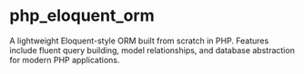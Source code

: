 # php_eloquent_orm
A lightweight Eloquent-style ORM built from scratch in PHP. Features include fluent query building, model relationships, and database abstraction for modern PHP applications.
